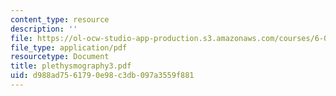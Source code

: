 ```yaml
---
content_type: resource
description: ''
file: https://ol-ocw-studio-app-production.s3.amazonaws.com/courses/6-071j-introduction-to-electronics-signals-and-measurement-spring-2006/d988ad7561790e98c3db097a3559f881_plethysmography3.pdf
file_type: application/pdf
resourcetype: Document
title: plethysmography3.pdf
uid: d988ad75-6179-0e98-c3db-097a3559f881
---
```

